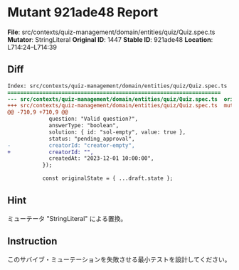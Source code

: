 # Mutant 921ade48 Report

**File**: src/contexts/quiz-management/domain/entities/quiz/Quiz.spec.ts
**Mutator**: StringLiteral
**Original ID**: 1447
**Stable ID**: 921ade48
**Location**: L714:24–L714:39

## Diff

```diff
Index: src/contexts/quiz-management/domain/entities/quiz/Quiz.spec.ts
===================================================================
--- src/contexts/quiz-management/domain/entities/quiz/Quiz.spec.ts	original
+++ src/contexts/quiz-management/domain/entities/quiz/Quiz.spec.ts	mutated #1447
@@ -710,9 +710,9 @@
             question: "Valid question?",
             answerType: "boolean",
             solution: { id: "sol-empty", value: true },
             status: "pending_approval",
-            creatorId: "creator-empty",
+            creatorId: "",
             createdAt: "2023-12-01 10:00:00",
           });
 
           const originalState = { ...draft.state };
```

## Hint

ミューテータ "StringLiteral" による置換。

## Instruction

このサバイブ・ミューテーションを失敗させる最小テストを設計してください。
